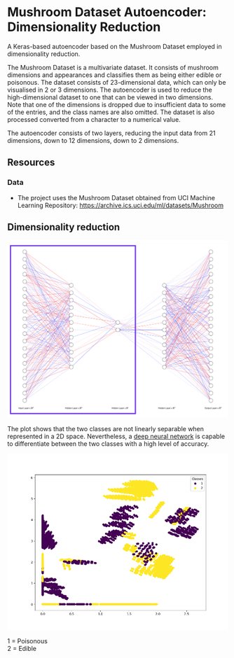 # Mushroom Dataset Autoencoder: Dimensionality Reduction

A Keras-based autoencoder based on the Mushroom Dataset employed in dimensionality reduction.

The Mushroom Dataset is a multivariate dataset. It consists of mushroom dimensions and appearances and classifies them
as being either edible or poisonous. The dataset consists of 23-dimensional data, which can only be visualised in 2 or 3
dimensions. The autoencoder is used to reduce the high-dimensional dataset to one that can be viewed in two dimensions.
Note that one of the dimensions is dropped due to insufficient data to some of the entries, and the class names are also
omitted. The dataset is also processed converted from a character to a numerical value.

The autoencoder consists of two layers, reducing the input data from 21 dimensions, down to 12 dimensions, down to 2
dimensions.

## Resources

### Data

* The project uses the Mushroom Dataset obtained from UCI Machine Learning Repository:
  https://archive.ics.uci.edu/ml/datasets/Mushroom

## Dimensionality reduction

<p align="center">
  <img src="images/architecture.png" width="700px"/>
</p>

The plot shows that the two classes are not linearly separable when represented in a 2D space. Nevertheless, a
[deep neural network](https://github.com/Carla-de-Beer/tensorflow-2.x-projects/tree/master/dff/classifier/mushroom-dataset-classifier)
is capable to differentiate between the two classes with a high level of accuracy.

<p align="center">
  <img src="images/2D_visualisation_2.png" width="700px"/>
</p>

1 = Poisonous
<br/>
2 = Edible
